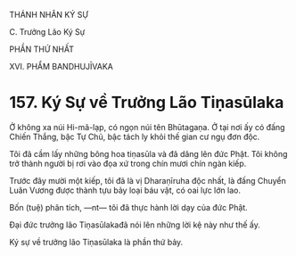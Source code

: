 THÁNH NHÂN KÝ SỰ

C. Trưởng Lão Ký Sự

PHẦN THỨ NHẤT

XVI. PHẨM BANDHUJĪVAKA

# 157. Ký Sự về Trưởng Lão Tiṇasūlaka

Ở không xa núi Hi-mã-lạp, có ngọn núi tên Bhūtagaṇa. Ở tại nơi ấy có đấng Chiến Thắng, bậc Tự Chủ, bậc tách ly khỏi thế gian cư ngụ đơn độc.

Tôi đã cầm lấy những bông hoa tiṇasūla và đã dâng lên đức Phật. Tôi không trở thành người bị rơi vào đọa xứ trong chín mươi chín ngàn kiếp.

Trước đây mười một kiếp, tôi đã là vị Dharaṇīruha độc nhất, là đấng Chuyển Luân Vương được thành tựu bảy loại báu vật, có oai lực lớn lao.

Bốn (tuệ) phân tích, ―nt― tôi đã thực hành lời dạy của đức Phật.

Đại đức trưởng lão Tiṇasūlakađã nói lên những lời kệ này như thế ấy.

Ký sự về trưởng lão Tiṇasūlaka là phần thứ bảy.
